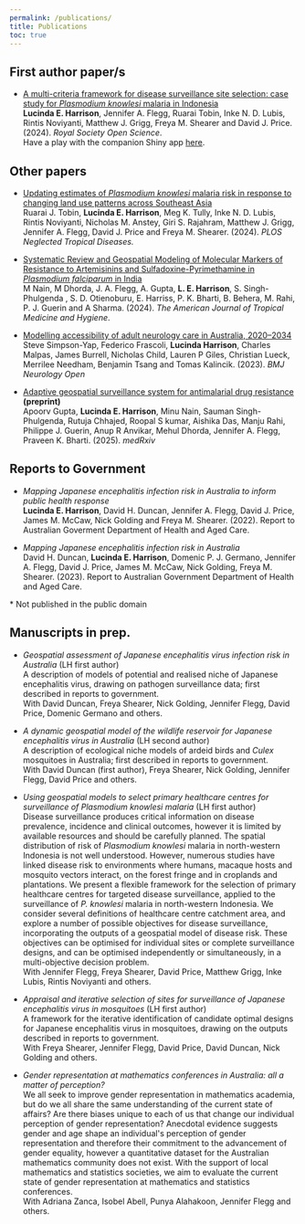 ```yaml
---
permalink: /publications/
title: Publications
toc: true
---
```


## First author paper/s
      
- <a href="https://doi.org/10.1098/rsos.230641">A multi-criteria framework for disease surveillance site selection: case study for *Plasmodium knowlesi* malaria in Indonesia</a>  \
**Lucinda E. Harrison**, Jennifer A. Flegg, Ruarai Tobin, Inke N. D. Lubis, Rintis Noviyanti, Matthew J. Grigg, Freya M. Shearer and David J. Price. (2024). *Royal Society Open Science*.  \
Have a play with the companion Shiny app <a href="http://lucyharrison.shinyapps.io/pk_multicrit_shiny/">here</a>.
      
## Other papers

- <a href="https://doi.org/10.1371/journal.pntd.0011570">Updating 
estimates of *Plasmodium knowlesi* malaria risk in response to changing land use patterns across Southeast Asia</a>  \
Ruarai J. Tobin, **Lucinda E. Harrison**, Meg K. Tully, Inke N. D. Lubis, Rintis Noviyanti, Nicholas M. Anstey, Giri S. Rajahram, Matthew J. Grigg, Jennifer A. Flegg, David J. Price and Freya M. Shearer. (2024). *PLOS Neglected Tropical Diseases.*
          
- <a href="https://doi.org/10.4269/ajtmh.23-0631">Systematic Review 
and Geospatial Modeling of Molecular Markers of Resistance to Artemisinins 
and Sulfadoxine-Pyrimethamine in *Plasmodium falciparum* in India</a>  \
M Nain, M Dhorda, J. A. Flegg, A. Gupta, **L. E. Harrison**, S. Singh-Phulgenda , S. D. Otienoburu, E. Harriss, P. K. Bharti, B. Behera, M. Rahi, P. J. Guerin and A Sharma. (2024). *The American Journal of Tropical Medicine and Hygiene*.
        
- <a href="https://doi.org/10.1136%2Fbmjno-2023-000407">Modelling 
accessibility of adult neurology care in Australia, 2020–2034</a>  \
Steve Simpson-Yap, Federico Frascoli, **Lucinda Harrison**, Charles Malpas, James Burrell, Nicholas Child, Lauren P Giles, Christian Lueck, Merrilee Needham, Benjamin Tsang and Tomas Kalincik. (2023). *BMJ Neurology Open*

- <a href="https://doi.org/10.1101/2025.05.15.25327572 ">Adaptive geospatial surveillance system for antimalarial drug resistance</a> **(preprint)**  \
Apoorv Gupta, **Lucinda E. Harrison**, Minu Nain, Sauman Singh-Phulgenda, Rutuja Chhajed, Roopal S kumar, Aishika Das, Manju Rahi, Philippe J. Guerin, Anup R Anvikar, Mehul Dhorda, Jennifer A. Flegg, Praveen K. Bharti. (2025). *medRxiv*


## Reports to Government

- *Mapping Japanese encephalitis infection risk in Australia to 
  inform public health response*  \
  **Lucinda E. Harrison**, David H. Duncan, Jennifer A. Flegg, David J. Price, 
  James M. McCaw, Nick Golding and Freya M. Shearer. (2022). Report to Australian 
  Goverment Department of Health and Aged Care.
  
- *Mapping Japanese encephalitis infection risk in Australia*  \
  David H. Duncan, **Lucinda E. Harrison**, Domenic P. J. Germano, Jennifer
  A. Flegg, David J. Price, James M. McCaw, Nick Golding, Freya M. Shearer. (2023).
  Report to Australian Government Department of Health and Aged Care.

\* Not published in the public domain
      
## Manuscripts in prep.

- *Geospatial assessment of Japanese encephalitis virus infection risk in Australia* (LH first author)  \
A description of models of potential and realised niche of Japanese encephalitis virus, drawing on pathogen surveillance data; first described in reports to government.  \
With David Duncan, Freya Shearer, Nick Golding, Jennifer Flegg, David Price, Domenic Germano and others.
  
- *A dynamic geospatial model of the wildlife reservoir for Japanese encephalitis virus in Australia* (LH second author)  \
A description of ecological niche models of ardeid birds and <i>Culex</i> mosquitoes in Australia; first described in reports to government.  \
With David Duncan (first author), Freya Shearer, Nick Golding, Jennifer Flegg, David Price and others.
  
- *Using geospatial models to select primary healthcare centres for surveillance of <i>Plasmodium knowlesi</i> malaria* (LH first author)  \
Disease surveillance produces critical information on disease prevalence, incidence and clinical outcomes, however it is limited by available resources and should be carefully planned. The spatial distribution of risk of <i>Plasmodium knowlesi</i> malaria in north-western Indonesia is not well understood. However, numerous studies have linked disease risk to environments where humans, macaque hosts and mosquito vectors interact, on the forest fringe and in croplands and plantations. We present a flexible framework for the selection of primary healthcare centres for targeted disease surveillance, applied to the surveillance of <i>P. knowlesi</i> malaria in north-western Indonesia. We consider several definitions of healthcare centre catchment area, and explore a number of possible objectives for disease surveillance, incorporating the outputs of a geospatial model of disease risk. These objectives can be optimised for individual sites or complete surveillance designs, and can be optimised independently or simultaneously, in a multi-objective decision problem.  \
With Jennifer Flegg, Freya Shearer, David Price, Matthew Grigg, Inke Lubis, Rintis Noviyanti and others.
  
- *Appraisal and iterative selection of sites for surveillance of Japanese encephalitis virus in mosquitoes* (LH first author)  \
A framework for the iterative identification of candidate optimal designs for 
Japanese encephalitis virus in mosquitoes, drawing on the outputs described in 
reports to government.  \
With Freya Shearer, Jennifer Flegg, David Price, David Duncan, Nick Golding and others.
  
- *Gender representation at mathematics conferences in Australia: all a matter of perception?*  \
We all seek to improve gender representation in mathematics academia, but do we all share the same understanding of the current state of affairs? Are there biases unique to each of us that change our individual perception of gender representation? Anecdotal evidence suggests gender and age shape an individual's perception of gender representation and therefore their commitment to the advancement of gender equality, however a quantitative dataset for the Australian mathematics community does not exist. With the support of local mathematics and statistics societies, we aim to evaluate the current state of gender representation at mathematics and statistics conferences.  \
With Adriana Zanca, Isobel Abell, Punya Alahakoon, Jennifer Flegg and others.

